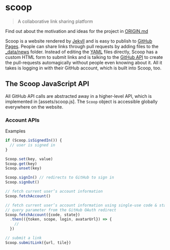 # scoop

> A collaborative link sharing platform

Find out about the motivation and ideas for the project in [ORIGIN.md](ORIGIN.md)

Scoop is a website rendered by [Jekyll](https://jekyllrb.com/) and is easy to publish to [GitHub Pages](https://pages.github.com/). People can share links through pull requests by adding files to the [_data/news](_data/news) folder. Instead of editing the [YAML](http://www.yaml.org/) files directly, Scoop has  a custom HTML form to submit links and is talking to the [GitHub API](https://developer.github.com/v3/) to create the pull-requests automagically without people even knowing about it. All it takes is logging in with their GitHub account, which is built into Scoop, too.

## The Scoop JavaScript API

All GitHub API calls are abstracted away in a higher-level API, which is implemented in [assets/scoop.js]. The `Scoop` object is accessible globally everywhere on the website.

### Account APIs

Examples

```js
if (Scoop.isSignedIn()) {
  // user is signed in
}

Scoop.set(key, value)
Scoop.get(key)
Scoop.unset(key)

Scoop.signIn() // redirects to GitHub to sign in
Scoop.signOut()

// fetch current user’s account information
Scoop.fetchAccount()

// fetch current user’s account information using single-use code & state
// query parameter from the GitHub OAuth redirect
Scoop.fetchAccount({code, state})
  .then(({token, scope, login, avatarUrl}) => {
    //
  })

// submit a link
Scoop.submitLink({url, tile})
```
